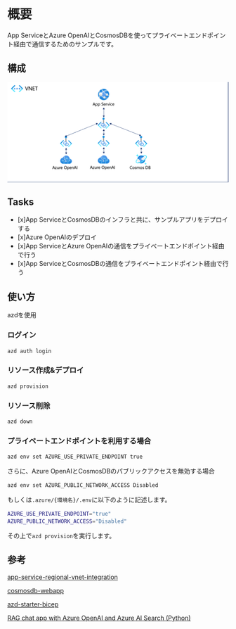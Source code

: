 # 概要

App ServiceとAzure OpenAIとCosmosDBを使ってプライベートエンドポイント経由で通信するためのサンプルです。

## 構成

![Architecture](./docs/images/Architecture.png)

## Tasks

- [x]App ServiceとCosmosDBのインフラと共に、サンプルアプリをデプロイする
- [x]Azure OpenAIのデプロイ
- [x]App ServiceとAzure OpenAIの通信をプライベートエンドポイント経由で行う
- [x]App ServiceとCosmosDBの通信をプライベートエンドポイント経由で行う

## 使い方

azdを使用

### ログイン

```bash
azd auth login
```

### リソース作成&デプロイ

```bash
azd provision
```

### リソース削除

```bash
azd down
```

### プライベートエンドポイントを利用する場合

```bash
azd env set AZURE_USE_PRIVATE_ENDPOINT true
```

さらに、Azure OpenAIとCosmosDBのパブリックアクセスを無効する場合

```bash
azd env set AZURE_PUBLIC_NETWORK_ACCESS Disabled
```

もしくは`.azure/{環境名}/.env`に以下のように記述します。

```bash
AZURE_USE_PRIVATE_ENDPOINT="true"
AZURE_PUBLIC_NETWORK_ACCESS="Disabled"
```

その上で`azd provision`を実行します。

## 参考

[app-service-regional-vnet-integration](https://github.com/Azure/azure-quickstart-templates/tree/master/quickstarts/microsoft.web/app-service-regional-vnet-integration)

[cosmosdb-webapp](https://github.com/Azure/azure-quickstart-templates/tree/master/quickstarts/microsoft.documentdb/cosmosdb-webapp)

[azd-starter-bicep](https://github.com/Azure-Samples/azd-starter-bicep/tree/main/infra/core)

[RAG chat app with Azure OpenAI and Azure AI Search (Python)](https://github.com/Azure-Samples/azure-search-openai-demo)